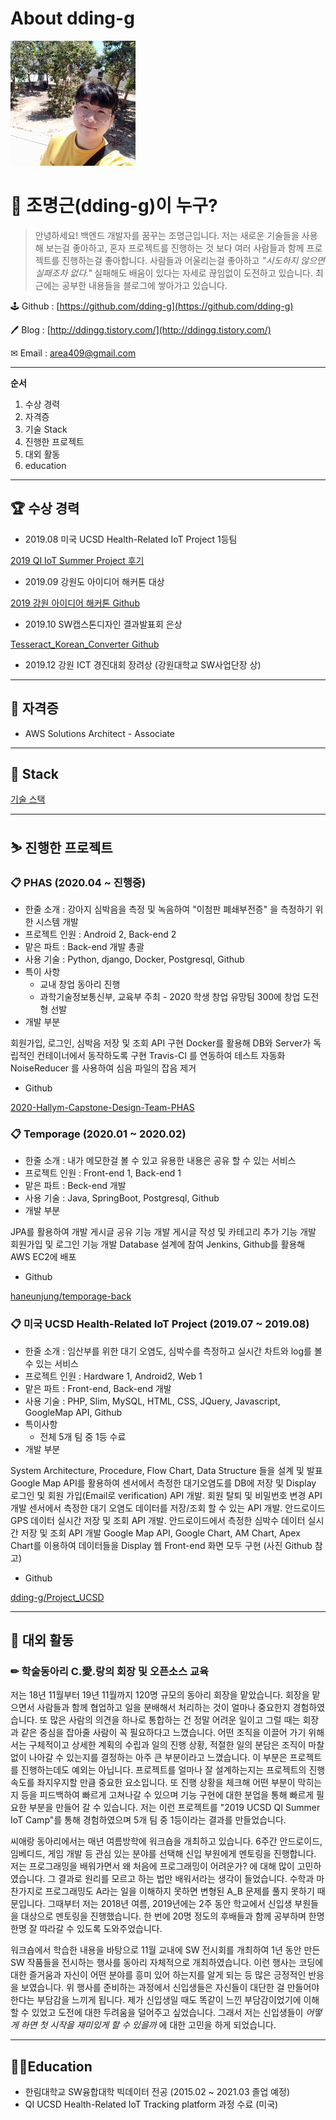 # About dding-g 
<img src="./images/profile.jpg" width="200" height="200">


# 🤔 조명근(dding-g)이 누구?

> 안녕하세요! 백엔드 개발자를 꿈꾸는 조명근입니다. 
> 저는 새로운 기술들을 사용해 보는걸 좋아하고, 
> 혼자 프로젝트를 진행하는 것 보다 여러 사람들과 함께 프로젝트를 진행하는걸 좋아합니다. 
> 사람들과 어울리는걸 좋아하고 
> *"시도하지 않으면 실패조차 없다."* 
> 실패해도 배움이 있다는 자세로 끊임없이 도전하고 있습니다. 
> 최근에는 공부한 내용들을 블로그에 쌓아가고 있습니다.

🕹 Github : [https://github.com/dding-g](https://github.com/dding-g)

🖊 Blog : [http://ddingg.tistory.com/](http://ddingg.tistory.com/)

✉ Email : area409@gmail.com

---

**순서**

1. 수상 경력
2. 자격증
3. 기술 Stack
4. 진행한 프로젝트
5. 대외 활동
6. education

---

## 🏆 수상 경력

- 2019.08 미국 UCSD Health-Related IoT Project 1등팀

[2019 QI IoT Summer Project 후기](https://ddingg.tistory.com/24?category=845598)

- 2019.09 강원도 아이디어 해커톤 대상

[2019 강원 아이디어 해커톤 Github](https://github.com/dding-g/2019_Gangwon_IDEA_SW_HACKATHON)

- 2019.10 SW캡스톤디자인 결과발표회 은상

[Tesseract_Korean_Converter Github](https://github.com/dding-g/Tesseract_Korean_Converter)

- 2019.12 강원 ICT 경진대회 장려상 (강원대학교 SW사업단장 상)

---

## 📄 자격증

- AWS Solutions Architect - Associate

---

## 📌 Stack

[기술 스택](https://www.notion.so/5be55ebdd8ef4a40aba0ea53e18fb1c8)

---

## ⛷ 진행한 프로젝트

### 📋 PHAS (2020.04 ~ 진행중)

- 한줄 소개 : 강아지 심박음을 측정 및 녹음하여 "이첨판 폐쇄부전증" 을 측정하기 위한 시스템 개발
- 프로젝트 인원 : Android 2, Back-end 2
- 맡은 파트 : Back-end 개발 총괄
- 사용 기술 : Python, django, Docker, Postgresql, Github
- 특이 사항
  - 교내 창업 동아리 진행
  - 과학기술정보통신부, 교육부 주최 - 2020 학생 창업 유망팀 300에 창업 도전형 선발
- 개발 부분

회원가입, 로그인, 심박음 저장 및 조회 API 구현
Docker를 활용해 DB와 Server가 독립적인 컨테이너에서 동작하도록 구현
Travis-CI 를 연동하여 테스트 자동화 
NoiseReducer 를 사용하여 심음 파일의 잡음 제거

- Github

[2020-Hallym-Capstone-Design-Team-PHAS](https://github.com/2020-Hallym-Capstone-Design-Team-PHAS)

### 📋 Temporage (2020.01 ~ 2020.02)

- 한줄 소개 : 내가 메모한걸 볼 수 있고 유용한 내용은 공유 할 수 있는 서비스
- 프로젝트 인원 : Front-end 1, Back-end 1
- 맡은 파트 : Beck-end 개발
- 사용 기술 : Java, SpringBoot, Postgresql, Github
- 개발 부분

JPA를 활용하여 개발
게시글 공유 기능 개발
게시글 작성 및 카테고리 추가 기능 개발
회원가입 및 로그인 기능 개발
Database 설계에 참여
Jenkins, Github를 활용해 AWS EC2에 배포

- Github

[haneunjung/temporage-back](https://github.com/haneunjung/temporage-back)

### 📋 미국 UCSD Health-Related IoT Project (2019.07 ~ 2019.08)

- 한줄 소개 : 임산부를 위한 대기 오염도, 심박수를 측정하고 실시간 차트와 log를 볼 수 있는 서비스
- 프로젝트 인원 : Hardware 1, Android2, Web 1
- 맡은 파트 : Front-end, Back-end 개발
- 사용 기술 : PHP, Slim, MySQL, HTML, CSS, JQuery, Javascript, GoogleMap API, Github
- 특이사항
  - 전체 5개 팀 중 1등 수료
- 개발 부분

System Architecture, Procedure, Flow Chart, Data Structure 들을 설계 및 발표
Google Map API를 활용하여 센서에서 측정한 대기오염도를 DB에 저장 및 Display
로그인 및 회원 가입(Email로 verification) API 개발. 
회원 탈퇴 및 비밀번호 변경 API 개발
센서에서 측정한 대기 오염도 데이터를 저장/조회 할 수 있는 API 개발.
안드로이드 GPS 데이터 실시간 저장 및 조회 API 개발.
안드로이드에서 측정한 심박수 데이터 실시간 저장 및 조회 API 개발
Google Map API, Google Chart, AM Chart, Apex Chart를 이용하여 데이터들을 Display
웹 Front-end 화면 모두 구현 (사진 Github 참고)

- Github

[dding-g/Project_UCSD](https://github.com/dding-g/Project_UCSD)

---

## 💎 대외 활동

### ✏ 학술동아리 C.愛.랑의 회장 및 오픈소스 교육

저는 18년 11월부터 19년 11월까지 120명 규모의 동아리 회장을 맡았습니다.
회장을 맡으면서 사람들과 함께 협업하고 일을 분배해서 처리하는 것이 얼마나 중요한지 경험하였습니다.
또 많은 사람의 의견을 하나로 통합하는 건 정말 어려운 일이고 그럴 때는 회장과 같은 중심을 잡아줄 사람이 꼭 필요하다고 느꼈습니다.
어떤 조직을 이끌어 가기 위해서는 구체적이고 상세한 계획의 수립과 일의 진행 상황, 적절한 일의 분담은 조직이 마찰 없이 나아갈 수 있는지를 결정하는 아주 큰 부분이라고 느꼈습니다.
이 부분은 프로젝트를 진행하는데도 예외는 아닙니다.
프로젝트를 얼마나 잘 설계하는지는 프로젝트의 진행 속도를 좌지우지할 만큼 중요한 요소입니다.
또 진행 상황을 체크해 어떤 부분이 막히는지 등을 피드백하여 빠르게 고쳐나갈 수 있으며 기능 구현에 대한 분업을 통해 빠르게 필요한 부분을 만들어 갈 수 있습니다.
저는 이런 프로젝트를 "2019 UCSD QI Summer IoT Camp"를 통해 경험하였으며 5개 팀 중 1등이라는 결과를 만들었습니다.

씨애랑 동아리에서는 매년 여름방학에 워크숍을 개최하고 있습니다.
6주간 안드로이드, 임베디드, 게임 개발 등 관심 있는 분야를 선택해 신입 부원에게 멘토링을 진행합니다.
저는 프로그래밍을 배워가면서 왜 처음에 프로그래밍이 어려운가? 에 대해 많이 고민하였습니다.
그 결과로 원리를 모르고 하는 법만 배워서라는 생각이 들었습니다.
수학과 마찬가지로 프로그래밍도 A라는 일을 이해하지 못하면 변형된 A_B 문제를 풀지 못하기 때문입니다.
그때부터 저는 2018년 여름, 2019년에는 2주 동안 학교에서 신입생 부원들을 대상으로 멘토링을 진행했습니다.
한 번에 20명 정도의 후배들과 함께 공부하며 한명 한명 잘 따라갈 수 있도록 도와주었습니다.

워크숍에서 학습한 내용을 바탕으로 11월 교내에 SW 전시회를 개최하여 1년 동안 만든 SW 작품들을 전시하는 행사를 동아리 자체적으로 개최하였습니다.
이런 행사는 코딩에 대한 즐거움과 자신이 어떤 분야를 흥미 있어 하는지를 알게 되는 등 많은 긍정적인 반응을 보였습니다.
위 행사를 준비하는 과정에서 신입생들은 자신들이 대단한 걸 만들어야 한다는 부담감을 느끼게 됩니다.
제가 신입생일 때도 똑같이 느낀 부담감이었기에 이해할 수 있었고 도전에 대한 두려움을 덜어주고 싶었습니다.
그래서 저는 신입생들이 *어떻게 하면 첫 시작을 재미있게 할 수 있을까* 에 대한 고민을 하게 되었습니다.

---

## 🧑‍🎓Education

- 한림대학교 SW융합대학 빅데이터 전공 (2015.02 ~ 2021.03 졸업 예정)
- QI UCSD Health-Related IoT Tracking platform 과정 수료 (미국)